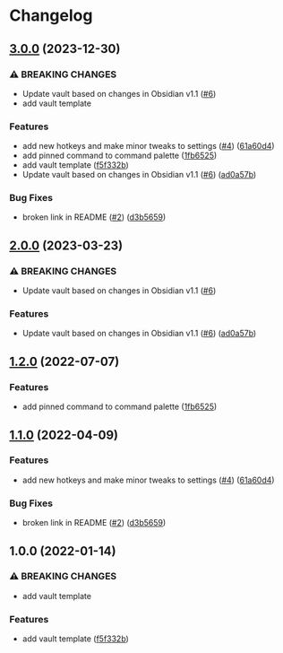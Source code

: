 # Changelog

## [3.0.0](https://github.com/serhatbe/obsidian-beginner-vault-template/compare/v2.0.0...v3.0.0) (2023-12-30)


### ⚠ BREAKING CHANGES

* Update vault based on changes in Obsidian v1.1 ([#6](https://github.com/serhatbe/obsidian-beginner-vault-template/issues/6))
* add vault template

### Features

* add new hotkeys and make minor tweaks to settings ([#4](https://github.com/serhatbe/obsidian-beginner-vault-template/issues/4)) ([61a60d4](https://github.com/serhatbe/obsidian-beginner-vault-template/commit/61a60d4cfeebe04cf7c70d48491ee64433164ce9))
* add pinned command to command palette ([1fb6525](https://github.com/serhatbe/obsidian-beginner-vault-template/commit/1fb6525379c55b39f94821a1af8381df7e03db53))
* add vault template ([f5f332b](https://github.com/serhatbe/obsidian-beginner-vault-template/commit/f5f332b6c9451448e205e9429dd9d75fca72b527))
* Update vault based on changes in Obsidian v1.1 ([#6](https://github.com/serhatbe/obsidian-beginner-vault-template/issues/6)) ([ad0a57b](https://github.com/serhatbe/obsidian-beginner-vault-template/commit/ad0a57b9de287dce2077d3316ddf39fd7af60d80))


### Bug Fixes

* broken link in README ([#2](https://github.com/serhatbe/obsidian-beginner-vault-template/issues/2)) ([d3b5659](https://github.com/serhatbe/obsidian-beginner-vault-template/commit/d3b5659c89c9c49327cfe57d34d31902f52c7d55))

## [2.0.0](https://github.com/andrewmcodes/obsidian-beginner-vault-template/compare/v1.2.0...v2.0.0) (2023-03-23)


### ⚠ BREAKING CHANGES

* Update vault based on changes in Obsidian v1.1 ([#6](https://github.com/andrewmcodes/obsidian-beginner-vault-template/issues/6))

### Features

* Update vault based on changes in Obsidian v1.1 ([#6](https://github.com/andrewmcodes/obsidian-beginner-vault-template/issues/6)) ([ad0a57b](https://github.com/andrewmcodes/obsidian-beginner-vault-template/commit/ad0a57b9de287dce2077d3316ddf39fd7af60d80))

## [1.2.0](https://github.com/andrewmcodes/obsidian-beginner-vault-template/compare/v1.1.0...v1.2.0) (2022-07-07)


### Features

* add pinned command to command palette ([1fb6525](https://github.com/andrewmcodes/obsidian-beginner-vault-template/commit/1fb6525379c55b39f94821a1af8381df7e03db53))

## [1.1.0](https://github.com/andrewmcodes/obsidian-beginner-vault-template/compare/v1.0.0...v1.1.0) (2022-04-09)


### Features

* add new hotkeys and make minor tweaks to settings ([#4](https://github.com/andrewmcodes/obsidian-beginner-vault-template/issues/4)) ([61a60d4](https://github.com/andrewmcodes/obsidian-beginner-vault-template/commit/61a60d4cfeebe04cf7c70d48491ee64433164ce9))


### Bug Fixes

* broken link in README ([#2](https://github.com/andrewmcodes/obsidian-beginner-vault-template/issues/2)) ([d3b5659](https://github.com/andrewmcodes/obsidian-beginner-vault-template/commit/d3b5659c89c9c49327cfe57d34d31902f52c7d55))

## 1.0.0 (2022-01-14)


### ⚠ BREAKING CHANGES

* add vault template

### Features

* add vault template ([f5f332b](https://github.com/andrewmcodes/obsidian-beginner-vault-template/commit/f5f332b6c9451448e205e9429dd9d75fca72b527))
